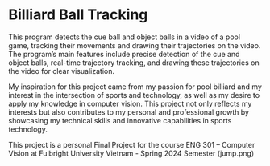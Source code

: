# Billiard Ball Tracking

This program detects the cue ball and object balls in a video of a pool game, tracking their
movements and drawing their trajectories on the video. The program’s main features include precise
detection of the cue and object balls, real-time trajectory tracking, and drawing these trajectories on
the video for clear visualization. 

My inspiration for this project came from my passion for pool billiard and my interest in the
intersection of sports and technology, as well as my desire to apply my knowledge in computer
vision. This project not only reflects my interests but also contributes to my personal and
professional growth by showcasing my technical skills and innovative capabilities in sports
technology.

This project is a personal Final Project for the course ENG 301 – Computer Vision at Fulbright University Vietnam - Spring 2024 Semester
(jump.png)

